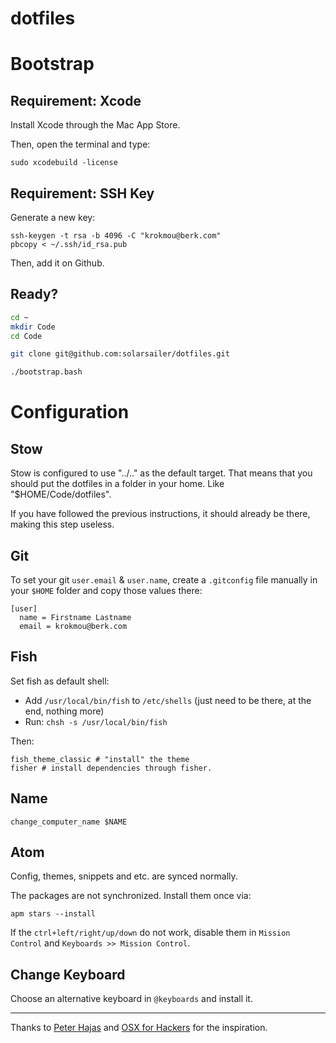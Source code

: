dotfiles
========

# Bootstrap

## Requirement: Xcode

Install Xcode through the Mac App Store.

Then, open the terminal and type:

```
sudo xcodebuild -license
```

## Requirement: SSH Key

Generate a new key:

```
ssh-keygen -t rsa -b 4096 -C "krokmou@berk.com"
pbcopy < ~/.ssh/id_rsa.pub
```

Then, add it on Github.

## Ready?

```bash
cd ~
mkdir Code
cd Code

git clone git@github.com:solarsailer/dotfiles.git

./bootstrap.bash
```

# Configuration

## Stow

Stow is configured to use "../.." as the default target. That means that you should put the dotfiles in a folder in your home. Like "$HOME/Code/dotfiles".

If you have followed the previous instructions, it should already be there, making this step useless.

## Git

To set your git `user.email` & `user.name`, create a `.gitconfig` file manually in your `$HOME` folder and copy those values there:

```
[user]
  name = Firstname Lastname
  email = krokmou@berk.com
```

## Fish

Set fish as default shell:

* Add `/usr/local/bin/fish` to `/etc/shells` (just need to be there, at the end, nothing more)
* Run: `chsh -s /usr/local/bin/fish`

Then:

```
fish_theme_classic # "install" the theme
fisher # install dependencies through fisher.
```

## Name

```
change_computer_name $NAME
```

## Atom

Config, themes, snippets and etc. are synced normally.

The packages are not synchronized. Install them once via:

```
apm stars --install
```

If the `ctrl+left/right/up/down` do not work, disable them in `Mission Control` and `Keyboards >> Mission Control`.

## Change Keyboard

Choose an alternative keyboard in `@keyboards` and install it.

---

Thanks to [Peter Hajas](https://github.com/peterhajas/dotfiles) and [OSX for Hackers](https://gist.github.com/brandonb927/3195465#file-osx-for-hackers-sh-L619) for the inspiration.
